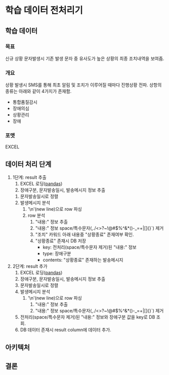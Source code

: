 # 학습 데이터 전처리기
## 학습 데이터
### 목표
신규 상황 문자발생시 기존 발생 문자 중 유사도가 높은 상황의 최종 조치내역을 보여줌.

### 개요
상황 발생시 SMS를 통해 최초 알림 및 조치가 이루어질 때마다 진행상황 전파.
상항의 종류는 아래와 같이 4가지가 존재함.
* 통합품질감시
* 장애의심
* 상황관리
* 장애

### 포맷 
EXCEL

## 데이터 처리 단계
1. 1단계: result 추출
    1. EXCEL 로딩([pandas](https://pandas.pydata.org/))
    1. 장애구분, 문자발송일시, 발송메시지 정보 추출
    <!--
    1. 장애구분 별 데이터 분류하여 csv 포맷으로 저장
    -->
    1. 문자발송일시로 정렬
    1. 발생메시지 분석
        1. '\n'(new line)으로 row 파싱
        1. row 분석
            1. "내용:" 정보 추출 
            1. "내용:" 정보 space/특수문자(,./<>?~!@#$%^&*()-_=+\|[]{}`) 제거
            1. "조치" 카워드 아래 내용중 "상황종료" 존재여부 확인.
            1. "상황종료" 존재시 DB 저장
                * key: 전처리(space/특수문자 제거)된 "내용:" 정보
                * type: 장애구분
                * contents: "상황종료" 존재하는 발송메시지
            <!--
            1. 한글 띄어쓰기 재처리([soyspacing](https://github.com/lovit/soyspacing))
            1. space 제거된 "내용:" 정보 2글자 단위로 split
            1. split 된 데이터를 기반으로 sub directory 생성
            1. 발송메시지내 불필요한 항목 제거
                * [SKT상황], 내용:, 원인:, 조치:, IT종합상황실 상황관리자 김희만 수석
            1. '내용:' 키워드 다음에 나온 내용 추출
            1. 마지막으로 생성된 디렉토리에 문자발송일시 정보를 파일명으로 발송메시지 저장
            -->
1. 2단계: result 추가
    1. EXCEL 로딩([pandas](https://pandas.pydata.org/))
    1. 장애구분, 문자발송일시, 발송메시지 정보 추출
    1. 문자발송일시로 정렬
    1. 발생메시지 분석
        1. '\n'(new line)으로 row 파싱
            1. "내용:" 정보 추출 
            1. "내용:" 정보 space/특수문자(,./<>?~!@#$%^&*()-_=+\|[]{}`) 제거
    1. 전처리(space/특수문자 제거)된 "내용:" 정보와 장애구분 값을 key로 DB 조회.
    1. DB 데이터 존재시 result column에 데이터 추가.
    
## 아키텍처 
## 결론

